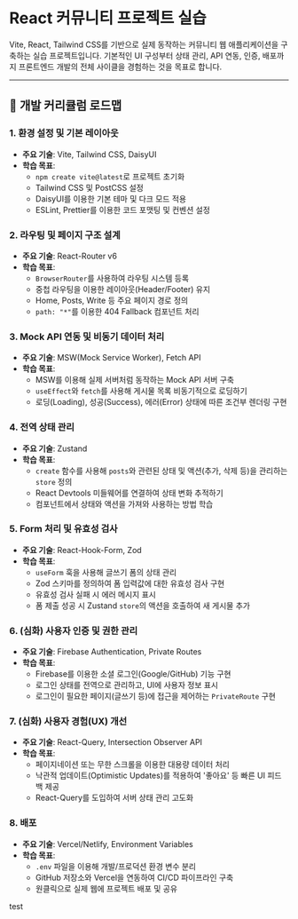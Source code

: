 # React 커뮤니티 프로젝트 실습

Vite, React, Tailwind CSS를 기반으로 실제 동작하는 커뮤니티 웹 애플리케이션을 구축하는 실습 프로젝트입니다.
기본적인 UI 구성부터 상태 관리, API 연동, 인증, 배포까지 프론트엔드 개발의 전체 사이클을 경험하는 것을 목표로 합니다.

---

## 🚀 개발 커리큘럼 로드맵

### 1. 환경 설정 및 기본 레이아웃

- **주요 기술**: Vite, Tailwind CSS, DaisyUI
- **학습 목표**:
  - `npm create vite@latest`로 프로젝트 초기화
  - Tailwind CSS 및 PostCSS 설정
  - DaisyUI를 이용한 기본 테마 및 다크 모드 적용
  - ESLint, Prettier를 이용한 코드 포맷팅 및 컨벤션 설정

### 2. 라우팅 및 페이지 구조 설계

- **주요 기술**: React-Router v6
- **학습 목표**:
  - `BrowserRouter`를 사용하여 라우팅 시스템 등록
  - 중첩 라우팅을 이용한 레이아웃(Header/Footer) 유지
  - Home, Posts, Write 등 주요 페이지 경로 정의
  - `path: "*"`를 이용한 404 Fallback 컴포넌트 처리

### 3. Mock API 연동 및 비동기 데이터 처리

- **주요 기술**: MSW(Mock Service Worker), Fetch API
- **학습 목표**:
  - MSW를 이용해 실제 서버처럼 동작하는 Mock API 서버 구축
  - `useEffect`와 `fetch`를 사용해 게시물 목록 비동기적으로 로딩하기
  - 로딩(Loading), 성공(Success), 에러(Error) 상태에 따른 조건부 렌더링 구현

### 4. 전역 상태 관리

- **주요 기술**: Zustand
- **학습 목표**:
  - `create` 함수를 사용해 `posts`와 관련된 상태 및 액션(추가, 삭제 등)을 관리하는 `store` 정의
  - React Devtools 미들웨어를 연결하여 상태 변화 추적하기
  - 컴포넌트에서 상태와 액션을 가져와 사용하는 방법 학습

### 5. Form 처리 및 유효성 검사

- **주요 기술**: React-Hook-Form, Zod
- **학습 목표**:
  - `useForm` 훅을 사용해 글쓰기 폼의 상태 관리
  - Zod 스키마를 정의하여 폼 입력값에 대한 유효성 검사 구현
  - 유효성 검사 실패 시 에러 메시지 표시
  - 폼 제출 성공 시 Zustand `store`의 액션을 호출하여 새 게시물 추가

### 6. (심화) 사용자 인증 및 권한 관리

- **주요 기술**: Firebase Authentication, Private Routes
- **학습 목표**:
  - Firebase를 이용한 소셜 로그인(Google/GitHub) 기능 구현
  - 로그인 상태를 전역으로 관리하고, UI에 사용자 정보 표시
  - 로그인이 필요한 페이지(글쓰기 등)에 접근을 제어하는 `PrivateRoute` 구현

### 7. (심화) 사용자 경험(UX) 개선

- **주요 기술**: React-Query, Intersection Observer API
- **학습 목표**:
  - 페이지네이션 또는 무한 스크롤을 이용한 대용량 데이터 처리
  - 낙관적 업데이트(Optimistic Updates)를 적용하여 '좋아요' 등 빠른 UI 피드백 제공
  - React-Query를 도입하여 서버 상태 관리 고도화

### 8. 배포

- **주요 기술**: Vercel/Netlify, Environment Variables
- **학습 목표**:
  - `.env` 파일을 이용해 개발/프로덕션 환경 변수 분리
  - GitHub 저장소와 Vercel을 연동하여 CI/CD 파이프라인 구축
  - 원클릭으로 실제 웹에 프로젝트 배포 및 공유

test
